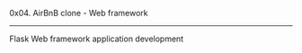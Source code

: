 0x04. AirBnB clone - Web framework

----------------------------------------------------------------------------------------------------
Flask Web framework application development
